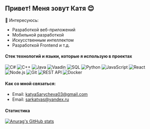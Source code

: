 ## Привет! Меня зовут Катя 😊

💼 Интересуюсь:
- Разработкой веб-приложений
- Мобильной разработкой
- Искусственным интеллектом
- Разработкой Frontend и т.д.

#### Стек технологий и языки, которые я использую в проектах 
![C#](https://img.shields.io/badge/c%23-%23239120.svg?style=for-the-badge&logo=c-sharp&logoColor=white)
![C++](https://img.shields.io/badge/c++-%2300599C.svg?style=for-the-badge&logo=c%2B%2B&logoColor=white)
![Java](https://img.shields.io/badge/java-%23ED8B00.svg?style=for-the-badge&logo=java&logoColor=white)
![Vaadin](https://img.shields.io/badge/Vaadin-black?style=for-the-badge&logo=vaadin&logoColor=blue)
![SQL](https://img.shields.io/badge/sql-%23000000.svg?style=for-the-badge&logo=sql&logoColor=white)
![Python](https://img.shields.io/badge/python-%230D1117.svg?style=for-the-badge&logo=python&logoColor=blue)
![JavaScript](https://img.shields.io/badge/javascript-%23323330.svg?style=for-the-badge&logo=javascript&logoColor=%23F7DF1E)
![React](https://img.shields.io/badge/react-%2320232a.svg?style=for-the-badge&logo=react&logoColor=%2361DAFB)
![Node.js](https://img.shields.io/badge/node.js-6DA55F?style=for-the-badge&logo=node.js&logoColor=white)
![Git](https://img.shields.io/badge/git-%23F05033.svg?style=for-the-badge&logo=git&logoColor=white)
![REST API](https://img.shields.io/badge/REST_API-008080?style=for-the-badge&logo=jsonwebtokens&logoColor=white)
![Docker](https://img.shields.io/badge/docker-%230db7ed.svg?style=for-the-badge&logo=docker&logoColor=white)

#### Как со мной связаться:
- Email: katyaSarycheva03@gmail.com
- Email: sarkatvas@yandex.ru

#### Статистика
[![Anurag's GitHub stats](https://github-readme-stats.vercel.app/api?username=sarekatvas&show_icons=true&theme=pink)]() 


